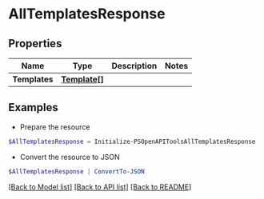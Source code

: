 # AllTemplatesResponse
## Properties

Name | Type | Description | Notes
------------ | ------------- | ------------- | -------------
**Templates** | [**Template[]**](Template.md) |  | 

## Examples

- Prepare the resource
```powershell
$AllTemplatesResponse = Initialize-PSOpenAPIToolsAllTemplatesResponse  -Templates null
```

- Convert the resource to JSON
```powershell
$AllTemplatesResponse | ConvertTo-JSON
```

[[Back to Model list]](../README.md#documentation-for-models) [[Back to API list]](../README.md#documentation-for-api-endpoints) [[Back to README]](../README.md)

